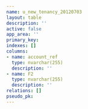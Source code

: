 ```yaml
---
name: u_new_tenancy_20120703
layout: table
description: ''
active: false
app_area: ''
primary_key: 
indexes: []
columns:
- name: account_ref
  type: nvarchar(255)
  description: ''
- name: F2
  type: nvarchar(255)
  description: ''
relations: []
pseudo_pk: 
---
```


